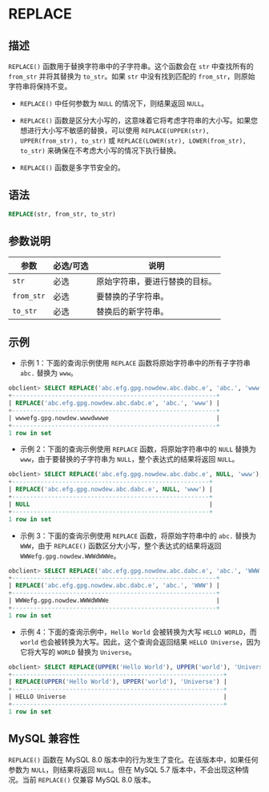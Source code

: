 # REPLACE

## 描述

`REPLACE()` 函数用于替换字符串中的子字符串。这个函数会在 `str` 中查找所有的 `from_str` 并将其替换为 `to_str`。如果 `str` 中没有找到匹配的 `from_str`，则原始字符串将保持不变。

- `REPLACE()` 中任何参数为 `NULL` 的情况下，则结果返回 `NULL`。

- `REPLACE()` 函数是区分大小写的，这意味着它将考虑字符串的大小写。如果您想进行大小写不敏感的替换，可以使用 `REPLACE(UPPER(str), UPPER(from_str), to_str)` 或 `REPLACE(LOWER(str), LOWER(from_str), to_str)` 来确保在不考虑大小写的情况下执行替换。

- `REPLACE()` 函数是多字节安全的。

## 语法

```sql
REPLACE(str, from_str, to_str)
```

## 参数说明

| 参数      | 必选/可选 | 说明                           |
|----------|-----------|--------------------------------|
| `str`    | 必选      | 原始字符串，要进行替换的目标。 |
| `from_str`| 必选      | 要替换的子字符串。              |
| `to_str`  | 必选      | 替换后的新字符串。              |

## 示例

- 示例 1：下面的查询示例使用 `REPLACE` 函数将原始字符串中的所有子字符串 `abc.` 替换为 `www`。

```sql
obclient> SELECT REPLACE('abc.efg.gpg.nowdew.abc.dabc.e', 'abc.', 'www');
+---------------------------------------------------------+
| REPLACE('abc.efg.gpg.nowdew.abc.dabc.e', 'abc.', 'www') |
+---------------------------------------------------------+
| wwwefg.gpg.nowdew.wwwdwwwe                              |
+---------------------------------------------------------+
1 row in set
```

- 示例 2：下面的查询示例使用 `REPLACE` 函数，将原始字符串中的 `NULL` 替换为 `www`，由于要替换的子字符串为 `NULL`，整个表达式的结果将返回 `NULL`。

```sql
obclient> SELECT REPLACE('abc.efg.gpg.nowdew.abc.dabc.e', NULL, 'www');
+-------------------------------------------------------+
| REPLACE('abc.efg.gpg.nowdew.abc.dabc.e', NULL, 'www') |
+-------------------------------------------------------+
| NULL                                                  |
+-------------------------------------------------------+
1 row in set
```

- 示例 3：下面的查询示例使用 `REPLACE` 函数，将原始字符串中的 `abc.` 替换为 `WWW`，由于 `REPLACE()` 函数区分大小写，整个表达式的结果将返回 `WWWefg.gpg.nowdew.WWWdWWWe`。

```sql
obclient> SELECT REPLACE('abc.efg.gpg.nowdew.abc.dabc.e', 'abc.', 'WWW');
+---------------------------------------------------------+
| REPLACE('abc.efg.gpg.nowdew.abc.dabc.e', 'abc.', 'WWW') |
+---------------------------------------------------------+
| WWWefg.gpg.nowdew.WWWdWWWe                              |
+---------------------------------------------------------+
1 row in set
```

- 示例 4：下面的查询示例中，`Hello World` 会被转换为大写 `HELLO WORLD`，而 `world` 也会被转换为大写。因此，这个查询会返回结果 `HELLO Universe`，因为它将大写的 `WORLD` 替换为 `Universe`。

```sql
obclient> SELECT REPLACE(UPPER('Hello World'), UPPER('world'), 'Universe');
+-----------------------------------------------------------+
| REPLACE(UPPER('Hello World'), UPPER('world'), 'Universe') |
+-----------------------------------------------------------+
| HELLO Universe                                            |
+-----------------------------------------------------------+
1 row in set
```

## MySQL 兼容性

`REPLACE()` 函数在 MySQL 8.0 版本中的行为发生了变化。在该版本中，如果任何参数为 `NULL`，则结果将返回 `NULL`。但在 MySQL 5.7 版本中，不会出现这种情况。当前 `REPLACE()` 仅兼容 MySQL 8.0 版本。
